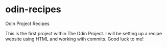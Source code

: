 # odin-recipes
Odin Project Recipes

This is the first project within The Odin Project.
I will be setting up a recipe website using HTML and working with commits.
Good luck to me!
